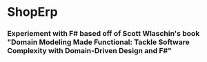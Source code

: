 # ShopErp

### Experiement with F# based off of Scott Wlaschin's book "Domain Modeling Made Functional: Tackle Software Complexity with Domain-Driven Design and F#"

